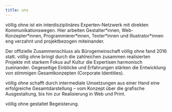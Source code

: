 ```yaml
---
title: uns
---
```


völlig ohne ist ein interdisziplinäres Experten-Netzwerk mit direkten Kommunikationswegen. Hier arbeiten Gestalter\*innen, Web-Konzepter\*innen, Programmierer\*innen, Texter\*innen und Illustrator\*innen eng verzahnt und projektbezogen miteinander.

Der offizielle Zusammenschluss als Bürogemeinschaft völlig ohne fand 2016 statt.
völlig ohne bringt durch die zahlreichen zusammen realisierten Projekte mit starkem Fokus auf Kultur die Expertisen harmonisch zueinander. Gegeseitige Einblicke und Erfahrungen stärken die Entwicklung von stimmigen Gesamtkonzepten (Corporate Identities).

völlig ohne schafft durch intermediale Umsetzungen aus einer Hand eine erfolgreiche Gesamtdarstellung – vom Konzept über die grafische Ausgestaltung, bis hin zur Realisierung in Web und Print.

völlig ohne gestaltet Begeisterung.
